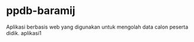 # ppdb-baramij
Aplikasi berbasis web yang digunakan untuk mengolah data calon peserta didik.
aplikasi1
